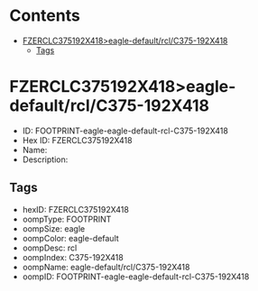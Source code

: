



Contents
========

* [FZERCLC375192X418>eagle-default/rcl/C375-192X418](#fzerclc375192x418eagle-defaultrclc375-192x418)
	* [Tags](#tags)

# FZERCLC375192X418>eagle-default/rcl/C375-192X418

- ID: FOOTPRINT-eagle-eagle-default-rcl-C375-192X418
- Hex ID: FZERCLC375192X418
- Name: 
- Description: 

## Tags

- hexID: FZERCLC375192X418
- oompType: FOOTPRINT
- oompSize: eagle
- oompColor: eagle-default
- oompDesc: rcl
- oompIndex: C375-192X418
- oompName: eagle-default/rcl/C375-192X418
- oompID: FOOTPRINT-eagle-eagle-default-rcl-C375-192X418
